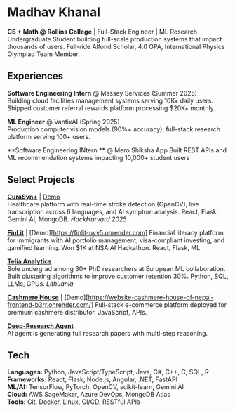 # Madhav Khanal

**CS + Math @ Rollins College** | Full-Stack Engineer | ML Research
Undergraduate Student building full-scale production systems that impact thousands of users. Full-ride Alfond Scholar, 4.0 GPA, International Physics Olympiad Team Member.

## Experiences

**Software Engineering Intern** @ Massey Services (Summer 2025)  
Building cloud facilities management systems serving 10K+ daily users. Shipped customer referral rewards platform processing $20K+ monthly.

**ML Engineer** @ VantixAI (Spring 2025)  
Production computer vision models (90%+ accuracy), full-stack research platform serving 100+ users.

**Software Engineering INtern ** @ Mero Shiksha App
Built REST APIs and ML recommendation systems impacting 10,000+ student users

## Select Projects

**[CuraSyn+](https://github.com/actionproject-madhav/HackHarvard)** | [Demo](https://curasyn.onrender.com)  
Healthcare platform with real-time stroke detection (OpenCV), live transcription across 6 languages, and AI symptom analysis. React, Flask, Gemini AI, MongoDB. *HackHarvard 2025*

**[FinLit](https://github.com/actionproject-madhav/NSAhack)**  | [Demo][https://finlit-uyv5.onrender.com]
Financial literacy platform for immigrants with AI portfolio management, visa-compliant investing, and gamified learning. Won $1K at NSA AI Hackathon. React, Flask, ML.

**[Telia Analytics](https://github.com/actionproject-madhav/Telia_Analytics_Workshop)**  
Sole undergrad among 30+ PhD researchers at European ML collaboration. Built clustering algorithms to improve customer retention 30%. Python, SQL, LLMs, GPUs. *Lithuania*

**[Cashmere House](https://github.com/actionproject-madhav/Cashmere-House-Website)**  | [Demo][https://website-cashmere-house-of-nepal-frontend-b3rr.onrender.com/]
Full-stack e-commerce platform deployed for premium cashmere distributor. JavaScript, APIs.

**[Deep-Research Agent](https://github.com/actionproject-madhav/Deep-Research)**  
AI agent is generating full research papers with multi-step reasoning. 


## Tech

**Languages:** Python, JavaScript/TypeScript, Java, C#, C++, C, SQL, R  
**Frameworks:** React, Flask, Node.js, Angular, .NET, FastAPI  
**ML/AI:** TensorFlow, PyTorch, OpenCV, scikit-learn, Gemini AI  
**Cloud:** AWS SageMaker, Azure DevOps, MongoDB Atlas  
**Tools:** Git, Docker, Linux, CI/CD, RESTful APIs


